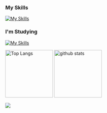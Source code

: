 <!--
**ITC-kikuuchi/ITC-kikuuchi** is a ✨ _special_ ✨ repository because its `README.md` (this file) appears on your GitHub profile.
Here are some ideas to get you started:
- 🔭 I’m currently working on ...
- 🌱 I’m currently learning ...
- 👯 I’m looking to collaborate on ...
- 🤔 I’m looking for help with ...
- 💬 Ask me about ...
- 📫 How to reach me: ...
- 😄 Pronouns: ...
- ⚡ Fun fact: ...
-->

### My Skills

[![My Skills](https://skillicons.dev/icons?i=java,php,laravel,python,fastapi,html,css,js,mysql,postgres,docker,postman,vscode,figma,github)](https://skillicons.dev)

### I'm Studying

[![My Skills](https://skillicons.dev/icons?i=react,nextjs,ts,tailwindcss)](https://skillicons.dev)

<p align="left"> 
  <img alt="Top Langs" height="150px" src="https://github-readme-stats.vercel.app/api/top-langs/?username=ITC-kikuuchi&layout=compact&show_icons=true&theme=vue" />
  <img alt="github stats" height="150px" src="https://github-readme-stats.vercel.app/api?username=ITC-kikuuchi&theme=vue&show_icons=ture" />
</p>

![](https://github-profile-summary-cards.vercel.app/api/cards/profile-details?username=ITC-kikuuchi&theme=vue&hide-title=false)
